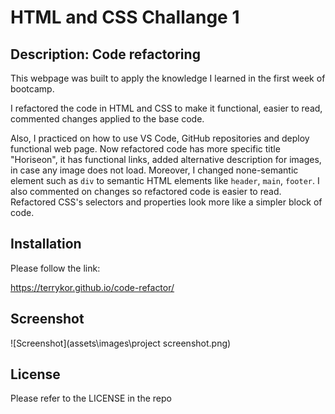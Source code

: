 # HTML and CSS Challange 1 

## Description: Code refactoring

This webpage was built to apply the knowledge I learned in the first week of bootcamp.

I refactored the code in HTML and CSS to make it functional, easier to read, commented changes applied to the base code.

Also, I practiced on how to use VS Code, GitHub repositories and deploy functional web page.
Now refactored code has more specific title "Horiseon", it has functional links, added alternative description for images, in case any image does not load.
Moreover, I changed none-semantic element such as ```div``` to semantic HTML elements like ```header```, ```main```, ```footer```.
I also commented on changes so refactored code is easier to read. Refactored CSS's selectors and properties look more like a simpler block of code.

## Installation

Please follow the link:

 https://terrykor.github.io/code-refactor/


## Screenshot

![Screenshot](assets\images\project screenshot.png)

## License

Please refer to the LICENSE in the repo
